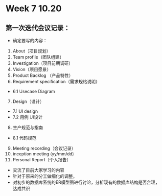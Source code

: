 # Week 7 10.20

## 第一次迭代会议记录：

* 确定要写的内容：

1. About（项目规划）
2. Team profile（团队组建）
3. Investigation（项目前期调研）
4. Vision（项目愿景）
5. Product Backlog （产品特性）
6. Requirement specification（需求规格说明）
  - 6.1 Usecase Diagram
7. Design（设计）
  - 7.1 UI design
  - 7.2 用例 UI设计
8. 生产规范与指南
  - 8.1 代码规范 
9. Meeting recording（会议记录）
10. inception meeting (yy/mm/dd)
11. Personal Report（个人报告）

* 交流了目前大家学习的内容
* 针对于原来的分工做细化的调整。
* 对初步的数据库系统的ER模型图进行讨论，分析现有的数据库结构是否合理，达成共识
